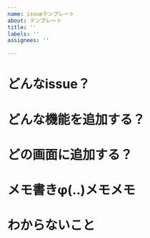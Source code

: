 ```yaml
---
name: issueテンプレート
about: テンプレート
title: ''
labels: ''
assignees: ''

---
```


# どんなissue？

# どんな機能を追加する？

# どの画面に追加する？

# メモ書きφ(..)メモメモ

# わからないこと
